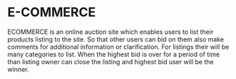 # E-COMMERCE
ECOMMERCE is an online auction site which enables users to list their products listing to the site. So that other users can bid on them also make comments for additional information or clarification. For listings their will be many categories to list. When the highest bid is over for a period of time than listing owner can close the listing and highest bid user will be the winner.
